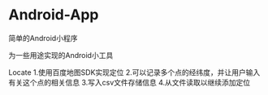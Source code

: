 # Android-App
简单的Android小程序

为一些用途实现的Android小工具

Locate
	1.使用百度地图SDK实现定位
	2.可以记录多个点的经纬度，并让用户输入有关这个点的相关信息
	3.写入csv文件存储信息
	4.从文件读取以继续添加定位
